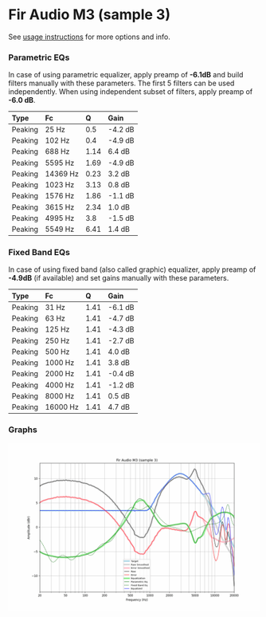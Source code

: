 # Fir Audio M3 (sample 3)
See [usage instructions](https://github.com/jaakkopasanen/AutoEq#usage) for more options and info.

### Parametric EQs
In case of using parametric equalizer, apply preamp of **-6.1dB** and build filters manually
with these parameters. The first 5 filters can be used independently.
When using independent subset of filters, apply preamp of **-6.0 dB**.

| Type    | Fc       |    Q | Gain    |
|:--------|:---------|:-----|:--------|
| Peaking | 25 Hz    | 0.5  | -4.2 dB |
| Peaking | 102 Hz   | 0.4  | -4.9 dB |
| Peaking | 688 Hz   | 1.14 | 6.4 dB  |
| Peaking | 5595 Hz  | 1.69 | -4.9 dB |
| Peaking | 14369 Hz | 0.23 | 3.2 dB  |
| Peaking | 1023 Hz  | 3.13 | 0.8 dB  |
| Peaking | 1576 Hz  | 1.86 | -1.1 dB |
| Peaking | 3615 Hz  | 2.34 | 1.0 dB  |
| Peaking | 4995 Hz  | 3.8  | -1.5 dB |
| Peaking | 5549 Hz  | 6.41 | 1.4 dB  |

### Fixed Band EQs
In case of using fixed band (also called graphic) equalizer, apply preamp of **-4.9dB**
(if available) and set gains manually with these parameters.

| Type    | Fc       |    Q | Gain    |
|:--------|:---------|:-----|:--------|
| Peaking | 31 Hz    | 1.41 | -6.1 dB |
| Peaking | 63 Hz    | 1.41 | -4.7 dB |
| Peaking | 125 Hz   | 1.41 | -4.3 dB |
| Peaking | 250 Hz   | 1.41 | -2.7 dB |
| Peaking | 500 Hz   | 1.41 | 4.0 dB  |
| Peaking | 1000 Hz  | 1.41 | 3.8 dB  |
| Peaking | 2000 Hz  | 1.41 | -0.4 dB |
| Peaking | 4000 Hz  | 1.41 | -1.2 dB |
| Peaking | 8000 Hz  | 1.41 | 0.5 dB  |
| Peaking | 16000 Hz | 1.41 | 4.7 dB  |

### Graphs
![](./Fir%20Audio%20M3%20(sample%203).png)